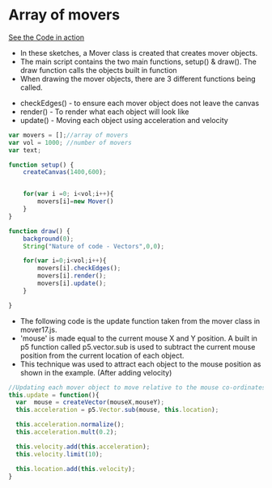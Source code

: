 # Array of movers

[See the Code in action]((https://mgn00150905.github.io/GenerativeDesignProjects/Movers/2))

* In these sketches, a Mover class is created that creates mover objects.
* The main script contains the two main functions, setup() & draw(). The draw function calls the objects built in function
* When drawing the mover objects, there are 3 different functions being called.
- checkEdges() - to ensure each mover object does not leave the canvas
- render() - To render what each object will look like
- update() - Moving each object using acceleration and velocity
```js
var movers = [];//array of movers
var vol = 1000; //number of movers
var text;

function setup() {
    createCanvas(1400,600);


    for(var i =0; i<vol;i++){
        movers[i]=new Mover()
    }
}

function draw() {
    background(0);
    String("Nature of code - Vectors",0,0);

    for(var i=0;i<vol;i++){
        movers[i].checkEdges();
        movers[i].render();
        movers[i].update();
    }

}
```

* The following code is the update function taken from the mover class in mover17.js.
* 'mouse' is made equal to the current mouse X and Y position. A built in p5 function called p5.vector.sub is used to subtract the current mouse position from the current location of each object.
* This technique was used to attract each object to the mouse position as shown in the example. (After adding velocity)

```js
//Updating each mover object to move relative to the mouse co-ordinates
this.update = function(){
  var  mouse = createVector(mouseX,mouseY);
  this.acceleration = p5.Vector.sub(mouse, this.location);

  this.acceleration.normalize();
  this.acceleration.mult(0.2);

  this.velocity.add(this.acceleration);
  this.velocity.limit(10);

  this.location.add(this.velocity);
}
```
